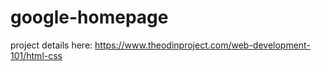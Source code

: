 google-homepage
===============
project details here:
  https://www.theodinproject.com/web-development-101/html-css